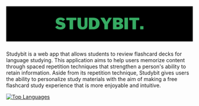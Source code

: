 # ![MasterHead](studibit.png)

Studybit is a web app that allows students to review flashcard decks for language studying. This application aims to help users memorize content through spaced repetition techniques that strengthen a person's ability to retain information. Aside from its repetition technique, Studybit gives users the ability to personalize study materials with the aim of making a free flashcard study experience that is more enjoyable and intuitive.


<a href="https://github.com/pamelamor" align="left">
<img src="https://github-readme-stats.vercel.app/api/top-langs/?username=pamelamor&langs_count=10&title_color=ffffff&text_color=ffffff&icon_color=3382ed&bg_color=1e3a8a&hide_border=true&locale=en&custom_title=Top%20%Languages" alt="Top Languages" />
</a>
